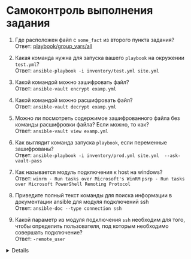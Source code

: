 # Самоконтроль выполнения задания

1. Где расположен файл с `some_fact` из второго пункта задания?<br>
   Ответ: [playbook/group_vars/all](./group_vars/all/examp.yml)
   
2. Какая команда нужна для запуска вашего `playbook` на окружении `test.yml`?<br>
   Ответ: `ansible-playbook -i inventory/test.yml site.yml`
   
3. Какой командой можно зашифровать файл?<br>
   Ответ: `ansible-vault encrypt examp.yml`
   
4. Какой командой можно расшифровать файл?<br>
   Ответ: `ansible-vault decrypt examp.yml`
   
5. Можно ли посмотреть содержимое зашифрованного файла без команды расшифровки файла? Если можно, то как?<br>
   Ответ: `ansible-vault view examp.yml`
   
6. Как выглядит команда запуска `playbook`, если переменные зашифрованы?<br>
   Ответ: `ansible-playbook -i inventory/prod.yml site.yml  --ask-vault-pass`
   
7. Как называется модуль подключения к host на windows?<br>
   Ответ: `winrm - Run tasks over Microsoft's WinRM` `psrp - Run tasks over Microsoft PowerShell Remoting Protocol`
   
8. Приведите полный текст команды для поиска информации в документации ansible для модуля подключений ssh<br>
   Ответ: `ansible-doc --type connection ssh`
   
9. Какой параметр из модуля подключения `ssh` необходим для того, чтобы определить пользователя, под которым необходимо совершать подключение?<br>
   Ответ:  `-remote_user`
  <details> 
              
  ```
        User name with which to login to the remote server, normally set by the remote_user keyword.
        If no user is supplied, Ansible will let the SSH client binary choose the user as it normally.
        [Default: (null)]
        set_via:
          cli:
          - name: user
            option: --user
          env:
          - name: ANSIBLE_REMOTE_USER
          ini:
          - key: remote_user
            section: defaults
          keyword:
          - name: remote_user
          vars:
          - name: ansible_user
          - name: ansible_ssh_user
 ```
 </details>
